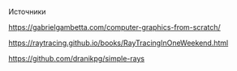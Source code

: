 Источники

https://gabrielgambetta.com/computer-graphics-from-scratch/

https://raytracing.github.io/books/RayTracingInOneWeekend.html

https://github.com/dranikpg/simple-rays
